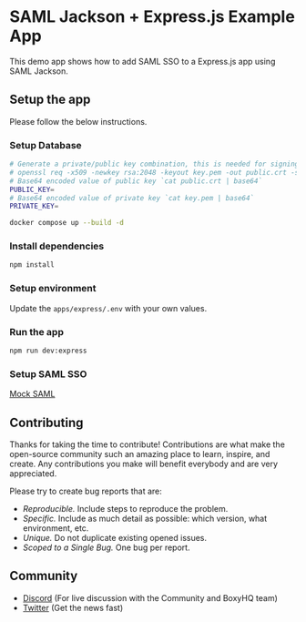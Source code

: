 # SAML Jackson + Express.js Example App

This demo app shows how to add SAML SSO to a Express.js app using SAML Jackson.

## Setup the app
Please follow the below instructions.

### Setup Database

```bash
# Generate a private/public key combination, this is needed for signing the SAML AuthnRequest
# openssl req -x509 -newkey rsa:2048 -keyout key.pem -out public.crt -sha256 -days 365000 -nodes
# Base64 encoded value of public key `cat public.crt | base64`
PUBLIC_KEY=
# Base64 encoded value of private key `cat key.pem | base64`
PRIVATE_KEY=

docker compose up --build -d
```

### Install dependencies

```bash
npm install
```

### Setup environment

Update the `apps/express/.env` with your own values.

### Run the app

```bash
npm run dev:express
```

### Setup SAML SSO

[Mock SAML](https://mocksaml.com)

## Contributing

Thanks for taking the time to contribute! Contributions are what make the open-source community such an amazing place to learn, inspire, and create. Any contributions you make will benefit everybody and are very appreciated.

Please try to create bug reports that are:

- _Reproducible._ Include steps to reproduce the problem.
- _Specific._ Include as much detail as possible: which version, what environment, etc.
- _Unique._ Do not duplicate existing opened issues.
- _Scoped to a Single Bug._ One bug per report.

## Community

- [Discord](https://discord.gg/uyb7pYt4Pa) (For live discussion with the Community and BoxyHQ team)
- [Twitter](https://twitter.com/BoxyHQ) (Get the news fast)
